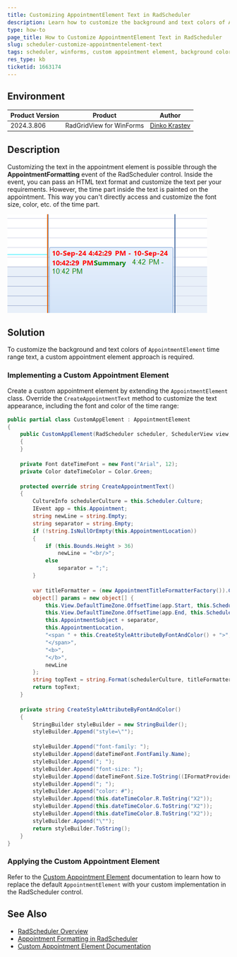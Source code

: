 ```yaml
---
title: Customizing AppointmentElement Text in RadScheduler
description: Learn how to customize the background and text colors of AppointmentElement objects in RadScheduler for WinForms.
type: how-to
page_title: How to Customize AppointmentElement Text in RadScheduler
slug: scheduler-customize-appointmentelement-text
tags: scheduler, winforms, custom appointment element, background color, text color
res_type: kb
ticketid: 1663174
---
```


## Environment

|Product Version|Product|Author|
|----|----|----|
|2024.3.806|RadGridView for WinForms|[Dinko Krastev](https://www.telerik.com/blogs/author/dinko-krastev)|

## Description

Customizing the text in the appointment element is possible through the __AppointmentFormatting__ event of the RadScheduler control. Inside the event, you can pass an HTML text format and customize the text per your requirements. However, the time part inside the text is painted on the appointment. This way you can't directly access and customize the font size, color, etc. of the time part.

![WinForms RadScheduler Appointment Element Text](images/scheduler-customize-appointmentelement-text001.png)

## Solution

To customize the background and text colors of `AppointmentElement` time range text, a custom appointment element approach is required.

### Implementing a Custom Appointment Element

Create a custom appointment element by extending the `AppointmentElement` class. Override the `CreateAppointmentText` method to customize the text appearance, including the font and color of the time range:

````C#
public partial class CustomAppElement : AppointmentElement
{
    public CustomAppElement(RadScheduler scheduler, SchedulerView view, IEvent appointment) : base(scheduler, view, appointment)
    {
    }

    private Font dateTimeFont = new Font("Arial", 12);
    private Color dateTimeColor = Color.Green;

    protected override string CreateAppointmentText()
    {
        CultureInfo schedulerCulture = this.Scheduler.Culture;
        IEvent app = this.Appointment;
        string newLine = string.Empty;
        string separator = string.Empty;
        if (!string.IsNullOrEmpty(this.AppointmentLocation))
        {
            if (this.Bounds.Height > 36)
                newLine = "<br/>";
            else
                separator = ";";
        }

        var titleFormatter = (new AppointmentTitleFormatterFactory()).Create(View.ViewType);
        object[] params = new object[] {
            this.View.DefaultTimeZone.OffsetTime(app.Start, this.Scheduler.SystemTimeZone),
            this.View.DefaultTimeZone.OffsetTime(app.End, this.Scheduler.SystemTimeZone),
            this.AppointmentSubject + separator,
            this.AppointmentLocation,
            "<span " + this.CreateStyleAttributeByFontAndColor() + ">",
            "</span>",
            "<b>",
            "</b>",
            newLine
        };
        string topText = string.Format(schedulerCulture, titleFormatter.GetTitleFormat(this, this.View, this.Scheduler), params);
        return topText;
    }

    private string CreateStyleAttributeByFontAndColor()
    {
        StringBuilder styleBuilder = new StringBuilder();
        styleBuilder.Append("style=\"");

        styleBuilder.Append("font-family: ");
        styleBuilder.Append(dateTimeFont.FontFamily.Name);
        styleBuilder.Append("; ");
        styleBuilder.Append("font-size: ");
        styleBuilder.Append(dateTimeFont.Size.ToString((IFormatProvider)NumberFormatInfo.InvariantInfo));
        styleBuilder.Append("; ");
        styleBuilder.Append("color: #");
        styleBuilder.Append(this.dateTimeColor.R.ToString("X2"));
        styleBuilder.Append(this.dateTimeColor.G.ToString("X2"));
        styleBuilder.Append(this.dateTimeColor.B.ToString("X2"));
        styleBuilder.Append("\"");
        return styleBuilder.ToString();
    }
}

````

### Applying the Custom Appointment Element

Refer to the [Custom Appointment Element](https://docs.telerik.com/devtools/winforms/controls/scheduler/appointments-and-dialogs/custom-appointment-element) documentation to learn how to replace the default `AppointmentElement` with your custom implementation in the RadScheduler control.

## See Also

* [RadScheduler Overview](https://docs.telerik.com/devtools/winforms/controls/scheduler/overview)
* [Appointment Formatting in RadScheduler](https://docs.telerik.com/devtools/winforms/controls/scheduler/appearance/formatting-appointments)
* [Custom Appointment Element Documentation](https://docs.telerik.com/devtools/winforms/controls/scheduler/appointments-and-dialogs/custom-appointment-element)
